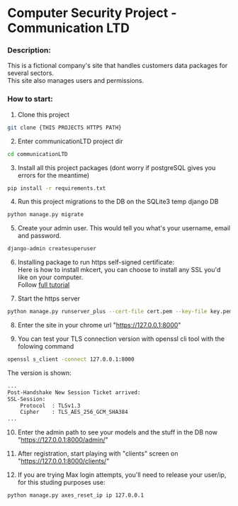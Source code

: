 # Computer Security Project - Communication LTD  
### Description:  
This is a fictional company's site that handles customers data packages for several sectors.  
This site also manages users and permissions.  

### How to start:  
1. Clone this project  
```bash
git clone {THIS PROJECTS HTTPS PATH}
```  


2. Enter communicationLTD project dir  
```bash
cd communicationLTD
```  


3. Install all this project packages (dont worry if postgreSQL gives you errors for the meantime)  
```bash
pip install -r requirements.txt
```  


4. Run this project migrations to the DB on the SQLite3 temp django DB  
```bash
python manage.py migrate
```  


5. Create your admin user. This would tell you what's your username, email and password.  
```bash
django-admin createsuperuser
``` 


6. Installing package to run https self-signed certificate:  
   Here is how to install mkcert, you can choose to install any SSL you'd like on your computer.  
Follow [full tutorial](https://medium.com/@millienakiganda/creating-an-ssl-certificate-for-localhost-in-django-framework-45290d905b88)  


7. Start the https server  
```bash
python manage.py runserver_plus --cert-file cert.pem --key-file key.pem --keep-meta-shutdown
```  


8. Enter the site in your chrome url "https://127.0.0.1:8000"  


9. You can test your TLS connection version with openssl cli tool with the folowing command  
```bash
openssl s_client -connect 127.0.0.1:8000
```  
The version is shown:  
```bash
...
Post-Handshake New Session Ticket arrived:
SSL-Session:
    Protocol  : TLSv1.3
    Cipher    : TLS_AES_256_GCM_SHA384
...
```  

10. Enter the admin path to see your models and the stuff in the DB now "https://127.0.0.1:8000/admin/"  


11. After registration, start playing with "clients" screen on "https://127.0.0.1:8000/clients/"  


12. If you are trying Max login attempts, you'll need to release your user/ip, for this studing purposes use:  
```bash  
python manage.py axes_reset_ip ip 127.0.0.1
```
